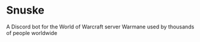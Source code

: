# Snuske
A Discord bot for the World of Warcraft server Warmane used by thousands of people worldwide
